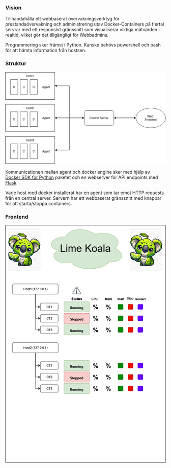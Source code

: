 ### Vision

Tillhandahålla ett webbaserat övervakningsverktyg för prestandaövervakning och administrering utav Docker-Containers på flertal servrar med ett responsivt gränssnitt som visualiserar viktiga mätvärden i realtid, vilket gör det tillgängligt för Webbadmins.

Programmering sker främst i Python. Kanske behövs powershell och bash för att hämta information från hostsen.

### Struktur

![Architecture](./img/architecture.png)

Kommunicationen mellan agent och docker engine sker med hjälp av [Docker SDK for Python](https://docker-py.readthedocs.io/en/stable/) paketet och en webserver för API endpoints med [Flask](https://flask.palletsprojects.com/en/3.0.x/).

Varje host med docker installerat har en agent som tar emot HTTP requests från en central server. Servern har ett webbaserat gränssnitt med knappar för att starta/stoppa containers.

### Frontend

![Frontend](./img/frontend.png)
